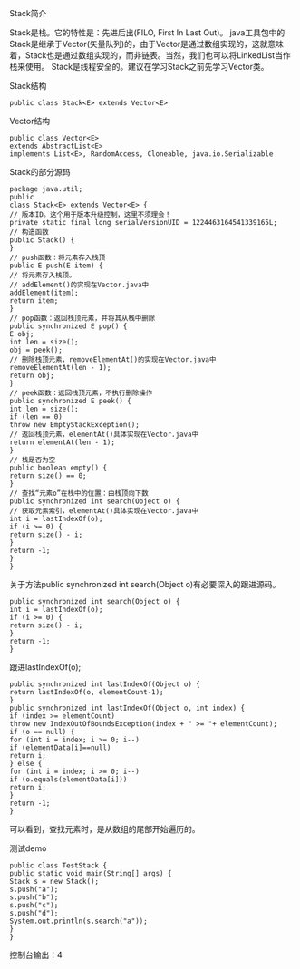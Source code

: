Stack简介

Stack是栈。它的特性是：先进后出(FILO, First In Last Out)。
java工具包中的Stack是继承于Vector(矢量队列)的，由于Vector是通过数组实现的，这就意味着，Stack也是通过数组实现的，而非链表。当然，我们也可以将LinkedList当作栈来使用。
Stack是线程安全的。建议在学习Stack之前先学习Vector类。

Stack结构

    public class Stack<E> extends Vector<E>

Vector结构

    public class Vector<E>
    extends AbstractList<E>
    implements List<E>, RandomAccess, Cloneable, java.io.Serializable


Stack的部分源码
    
    package java.util;
    public
    class Stack<E> extends Vector<E> {
    // 版本ID。这个用于版本升级控制，这里不须理会！
    private static final long serialVersionUID = 1224463164541339165L;
    // 构造函数
    public Stack() {
    }
    // push函数：将元素存入栈顶
    public E push(E item) {
    // 将元素存入栈顶。
    // addElement()的实现在Vector.java中
    addElement(item);
    return item;
    }
    // pop函数：返回栈顶元素，并将其从栈中删除
    public synchronized E pop() {
    E obj;
    int len = size();
    obj = peek();
    // 删除栈顶元素，removeElementAt()的实现在Vector.java中
    removeElementAt(len - 1);
    return obj;
    }
    // peek函数：返回栈顶元素，不执行删除操作
    public synchronized E peek() {
    int len = size();
    if (len == 0)
    throw new EmptyStackException();
    // 返回栈顶元素，elementAt()具体实现在Vector.java中
    return elementAt(len - 1);
    }
    // 栈是否为空
    public boolean empty() {
    return size() == 0;
    }
    // 查找“元素o”在栈中的位置：由栈顶向下数
    public synchronized int search(Object o) {
    // 获取元素索引，elementAt()具体实现在Vector.java中
    int i = lastIndexOf(o);
    if (i >= 0) {
    return size() - i;
    }
    return -1;
    }
    }

关于方法public synchronized int search(Object o)有必要深入的跟进源码。
    
    public synchronized int search(Object o) {
    int i = lastIndexOf(o);
    if (i >= 0) {
    return size() - i;
    }
    return -1;
    }

跟进lastIndexOf(o);

    public synchronized int lastIndexOf(Object o) {
    return lastIndexOf(o, elementCount-1);
    }
    public synchronized int lastIndexOf(Object o, int index) {
    if (index >= elementCount)
    throw new IndexOutOfBoundsException(index + " >= "+ elementCount);
    if (o == null) {
    for (int i = index; i >= 0; i--)
    if (elementData[i]==null)
    return i;
    } else {
    for (int i = index; i >= 0; i--)
    if (o.equals(elementData[i]))
    return i;
    }
    return -1;
    }
可以看到，查找元素时，是从数组的尾部开始遍历的。


测试demo

    public class TestStack {
    public static void main(String[] args) {
    Stack s = new Stack();
    s.push("a");
    s.push("b");
    s.push("c");
    s.push("d");
    System.out.println(s.search("a"));
    }
    }
控制台输出：4
